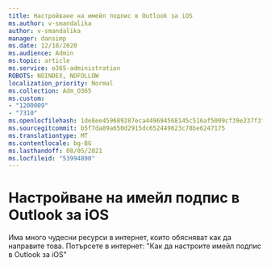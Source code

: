```yaml
---
title: Настройване на имейл подпис в Outlook за iOS
ms.author: v-smandalika
author: v-smandalika
manager: dansimp
ms.date: 12/18/2020
ms.audience: Admin
ms.topic: article
ms.service: o365-administration
ROBOTS: NOINDEX, NOFOLLOW
localization_priority: Normal
ms.collection: Adm_O365
ms.custom:
- "1200009"
- "7310"
ms.openlocfilehash: 1de8ee459689287eca449694568145c516af5009cf39e237f3f82bdeb27403e5
ms.sourcegitcommit: b5f7da89a650d2915dc652449623c78be6247175
ms.translationtype: MT
ms.contentlocale: bg-BG
ms.lasthandoff: 08/05/2021
ms.locfileid: "53994890"
---
```

# <a name="set-up-an-email-signature-in-outlook-for-ios"></a>Настройване на имейл подпис в Outlook за iOS

Има много чудесни ресурси в интернет, които обясняват как да направите това. Потърсете в интернет: "Как да настроите имейл подпис в Outlook за iOS"